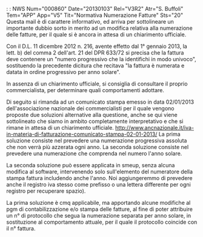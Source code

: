  :  : NWS Num="000860" Date="20130103" Rel="V3R2" Atr="S. Buffoli" Tem="APP" App="V5" Tit="Normativa Numerazione Fatture" Sts="20"
Questa mail è di carattere informativo, ed arriva per sottolineare un importante dubbio sorto in merito ad un modifica relativa alla numerazione delle fatture, per il quale si è ancora in attesa di un chiarimento ufficiale.

Con il D.L. 11 dicembre 2012 n. 216, avente effetto dal 1° gennaio 2013, la lett. b) del comma 2 dell'art. 21 del DPR 633/72 si precisa che la fattura deve contenere un "numero progressivo che la
identifichi in modo univoco", sostituendo la precedente dicitura che recitava "la fattura è numerata
e datata in ordine progressivo per anno solare".

In assenza di un chiarimento ufficiale, si consiglia di consultare il proprio commercialista, per determinare quali comportamenti adottare.

Di seguito si rimanda ad un comunicato stampa emesso in data 02/01/2013 dell'associazione nazionale
dei commercialisti per il quale vengono proposte due soluzioni alternative alla questione, anche se qui viene sottolineato che siamo in ambito completamente interpretativo e che si rimane in attesa
di un chiarimento ufficiale.
http://www.ancnazionale.it/iva-in-materia-di-fatturazione-comunicato-stampa-02-01-2013/ La prima soluzione consiste nel prevedere una numerazione progressiva assoluta che non verrà più azzerata ogni anno.
La seconda soluzione consiste nel prevedere una numerazione che comprenda nel numero l'anno solare.

La seconda soluzione può essere applicata in smeup, senza alcuna modifica al software, intervenendo
solo sull'elemento del numeratore della stampa fattura includendo anche l'anno. Noi aggiungeremmo di prevedere anche il registro iva stesso come prefisso o una lettera differente per ogni registro
per recuperare spazio).

La prima soluzione è cmq applicabile, ma apportando alcune modifiche al pgm di contabilizzazione e/o
stampa delle fatture, al fine di poter attribuire un n° di protocollo che segua la numerazione separata per anno solare, in sostituzione al comportamento attuale, per il quale il protocollo coincide con il n° fattura.

